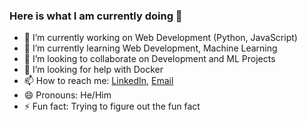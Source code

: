### Here is what I am currently doing 👋

<!--
**Adarsh-NP/Adarsh-NP** is a ✨ _special_ ✨ repository because its `README.md` (this file) appears on your GitHub profile.

Here are some ideas to get you started:
-->
- 🔭 I’m currently working on Web Development (Python, JavaScript)
- 🌱 I’m currently learning Web Development, Machine Learning 
- 👯 I’m looking to collaborate on Development and ML Projects
- 🤔 I’m looking for help with Docker
- 📫 How to reach me: [LinkedIn](https://www.linkedin.com/in/adarsh-narayan-pandey-061302155/), [Email](adarshnarayan0708@gmail.com)
- 😄 Pronouns: He/Him
- ⚡ Fun fact: Trying to figure out the fun fact

